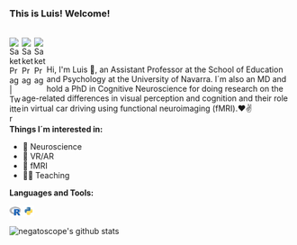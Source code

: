 ### This is Luis! Welcome!

<br/>


<a href="https://twitter.com/negatoscope">
<img align="left" alt="Saket Prag | Twitter" width="22px" src="https://cdn.jsdelivr.net/npm/simple-icons@v3/icons/twitter.svg" />
</a>
<a href="https://www.linkedin.com/in/luiseudave/">
<img align="left" alt="Saket Prag" width="22px" src="https://cdn.jsdelivr.net/npm/simple-icons@v3/icons/linkedin.svg" />
</a>
<a href="https://www.instagram.com/luiseudave/">
<img align="left" alt="Saket Prag" width="22px" src="https://cdn.jsdelivr.net/npm/simple-icons@v3/icons/instagram.svg" />
</a>
<br />

<br />

Hi, I'm Luis 🙌, an Assistant Professor at the School of Education and Psychology at the University of Navarra. I´m also an MD and hold a PhD in Cognitive Neuroscience for doing research on the age-related differences in visual perception and cognition and their role in virtual car driving using functional neuroimaging (fMRI).❤✌




**Things I´m interested in:**

- 🧠 Neuroscience
- 🎴 VR/AR
- 🧲 fMRI
- 👨‍🏫 Teaching

**Languages and Tools:**

<code><img height="20" src="https://raw.githubusercontent.com/github/explore/80688e429a7d4ef2fca1e82350fe8e3517d3494d/topics/r/r.png"></code>
<code><img height="20" src="https://raw.githubusercontent.com/github/explore/80688e429a7d4ef2fca1e82350fe8e3517d3494d/topics/python/python.png"></code>

![negatoscope's github stats](https://github-readme-stats.vercel.app/api?username=negatoscope&show_icons=true&hide_border=true)
